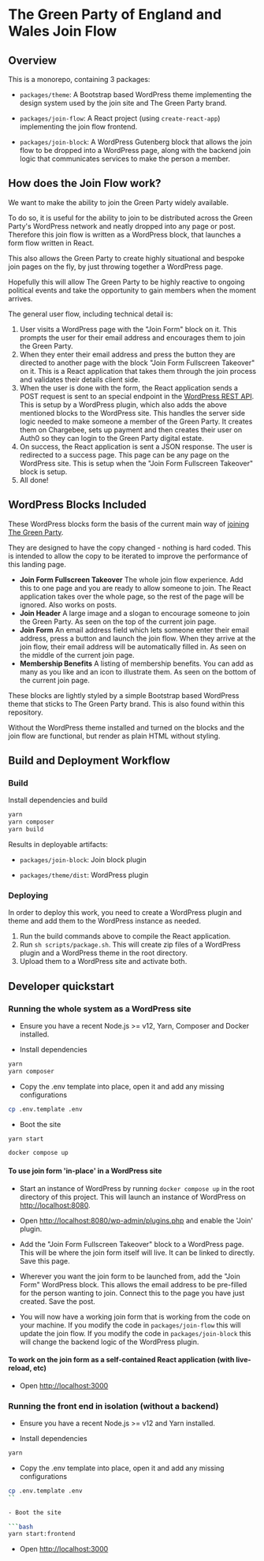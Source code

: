 # The Green Party of England and Wales Join Flow

## Overview

This is a monorepo, containing 3 packages:

- `packages/theme`: A Bootstrap based WordPress theme implementing the design system used by the join site and The Green Party brand.

- `packages/join-flow`: A React project (using `create-react-app`) implementing the join flow frontend.

- `packages/join-block`: A WordPress Gutenberg block that allows the join flow to be dropped into a WordPress page, along with the backend join logic that communicates services to make the person a member.

## How does the Join Flow work?

We want to make the ability to join the Green Party widely available.

To do so, it is useful for the ability to join to be distributed across the Green Party's WordPress network and neatly dropped into any page or post. Therefore this join flow is written as a WordPress block, that launches a form flow written in React.

This also allows the Green Party to create highly situational and bespoke join pages on the fly, by just throwing together a WordPress page.

Hopefully this will allow The Green Party to be highly reactive to ongoing political events and take the opportunity to gain members when the moment arrives.

The general user flow, including technical detail is:

1. User visits a WordPress page with the "Join Form" block on it. This prompts the user for their email address and encourages them to join the Green Party.
2. When they enter their email address and press the button they are directed to another page with the block "Join Form Fullscreen Takeover" on it. This is a React application that takes them through the join process and validates their details client side.
3. When the user is done with the form, the React application sends a POST request is sent to an special endpoint in the [WordPress REST API](https://developer.wordpress.org/rest-api/). This is setup by a WordPress plugin, which also adds the above mentioned blocks to the WordPress site. This handles the server side logic needed to make someone a member of the Green Party. It creates them on Chargebee, sets up payment and then creates their user on Auth0 so they can login to the Green Party digital estate.
4. On success, the React application is sent a JSON response. The user is redirected to a success page. This page can be any page on the WordPress site. This is setup when the "Join Form Fullscreen Takeover" block is setup.
5. All done!

## WordPress Blocks Included

These WordPress blocks form the basis of the current main way of [joining The Green Party](https://join.greenparty.org.uk/).

They are designed to have the copy changed - nothing is hard coded. This is intended to allow the copy to be iterated to improve the performance of this landing page.

- **Join Form Fullscreen Takeover** The whole join flow experience. Add this to one page and you are ready to allow someone to join. The React application takes over the whole page, so the rest of the page will be ignored. Also works on posts.
- **Join Header** A large image and a slogan to encourage someone to join the Green Party. As seen on the top of the current join page.
- **Join Form** An email address field which lets someone enter their email address, press a button and launch the join flow. When they arrive at the join flow, their email address will be automatically filled in. As seen on the middle of the current join page.
- **Membership Benefits** A listing of membership benefits. You can add as many as you like and an icon to illustrate them. As seen on the bottom of the current join page.

These blocks are lightly styled by a simple Bootstrap based WordPress theme that sticks to The Green Party brand. This is also found within this repository.

Without the WordPress theme installed and turned on the blocks and the join flow are functional, but render as plain HTML without styling.

## Build and Deployment Workflow

### Build

Install dependencies and build

```bash
yarn
yarn composer
yarn build
```

Results in deployable artifacts:

- `packages/join-block`: Join block plugin

- `packages/theme/dist`: WordPress plugin

### Deploying

In order to deploy this work, you need to create a WordPress plugin and theme and add them to the WordPress instance as needed.

1. Run the build commands above to compile the React application.
2. Run `sh scripts/package.sh`. This will create zip files of a WordPress plugin and a WordPress theme in the root directory.
3. Upload them to a WordPress site and activate both.

## Developer quickstart

### Running the whole system as a WordPress site

- Ensure you have a recent Node.js >= v12, Yarn, Composer and Docker installed.

- Install dependencies

```bash
yarn
yarn composer
```

- Copy the .env template into place, open it and add any missing configurations

```bash
cp .env.template .env
```

- Boot the site

```bash
yarn start
```

```bash
docker compose up
```

#### To use join form 'in-place' in a WordPress site

- Start an instance of WordPress by running `docker compose up` in the root directory of this project. This will launch an instance of WordPress on <http://localhost:8080>.

- Open <http://localhost:8080/wp-admin/plugins.php> and enable the 'Join' plugin.

- Add the "Join Form Fullscreen Takeover" block to a WordPress page. This will be where the join form itself will live. It can be linked to directly. Save this page.

- Wherever you want the join form to be launched from, add the "Join Form" WordPress block. This allows the email address to be pre-filled for the person wanting to join. Connect this to the page you have just created. Save the post.

- You will now have a working join form that is working from the code on your machine. If you modify the code in `packages/join-flow` this will update the join flow. If you modify the code in `packages/join-block` this will change the backend logic of the WordPress plugin.

#### To work on the join form as a self-contained React application (with live-reload, etc)

- Open <http://localhost:3000>

### Running the front end in isolation (without a backend)

- Ensure you have a recent Node.js >= v12 and Yarn installed.

- Install dependencies

```bash
yarn
```

- Copy the .env template into place, open it and add any missing configurations

````bash
cp .env.template .env
``

- Boot the site

```bash
yarn start:frontend
````

- Open <http://localhost:3000>
